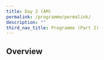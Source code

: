 ```yaml
---
title: Day 2 (AM)
permalink: /programme/permalink/
description: ""
third_nav_title: Programme (Part 2)
---
```

## Overview